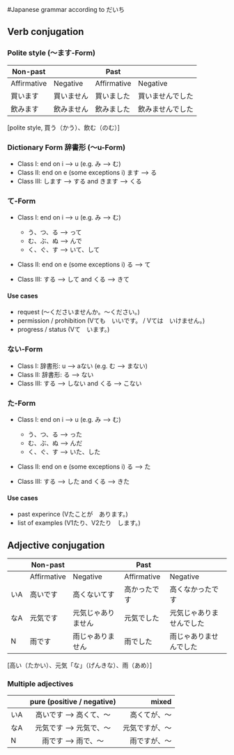 #Japanese grammar according to だいち

## Verb conjugation

### Polite style (〜ます-Form)
| Non-past              || Past                   ||
|----------- | -------- | ----------- |----------|
| Affirmative| Negative | Affirmative | Negative |
|買います     | 買いません | 買いました   | 買いませんでした | 
|飲みます     | 飲みません | 飲みました   | 飲みませんでした | 
[polite style, 買う（かう）、飲む（のむ）]

### Dictionary Form 辞書形 (〜u-Form)
* Class I: end on i --> u (e.g. み --> む)
* Class II: end on e (some exceptions i) ます --> る
* Class III: します --> する and きます --> くる

### て-Form
* Class I: end on i --> u (e.g. み --> む)
    * う、つ、る --> って
    * む、ぶ、ぬ --> んで
    * く、ぐ、す --> いて、して

* Class II: end on e (some exceptions i) る --> て
* Class III: する --> して and くる --> きて

#### Use cases
* request (〜くださいませんか。〜ください。)
* permission / prohibition (Vても　いいです。 / Vては　いけません。)
* progress / status (Vて　います。)

### ない-Form
* Class I: 辞書形: u --> aない (e.g. む --> まない)
* Class II: 辞書形: る --> ない
* Class III: する --> しない and くる --> こない

### た-Form
* Class I: end on i --> u (e.g. み --> む)
    * う、つ、る --> った
    * む、ぶ、ぬ --> んだ
    * く、ぐ、す --> いた、した

* Class II: end on e (some exceptions i) る --> た
* Class III: する --> した and くる --> きた

#### Use cases
* past experince (Vたことが　あります。)
* list of examples (V1たり、V2たり　します。)


## Adjective conjugation

|    | Non-past                     || Past                             ||
|----|----------- | ----------------| ----------- |----------------------|
|    | Affirmative| Negative        | Affirmative | Negative            |
|いA | 高いです    | 高くないてす      | 高かったです  | 高くなかったです       | 
|なA | 元気です    | 元気じゃありません | 元気でした   | 元気じゃありませんでした |
|N　 | 雨です    　| 雨じゃありません 　| 雨でした   　| 雨じゃありませんでした 　|
[高い（たかい）、元気「な」（げんきな）、雨（あめ）]

### Multiple adjectives

|    | pure (positive / negative) | mixed        |
|----|:--------------------------:| ------------:|
|いA | 高いです --> 高くて、〜       | 高くてが、〜   |
|なA | 元気です --> 元気で、〜       | 元気ですが、〜 |
|N　 | 雨です --> 雨で、〜          | 雨ですが、〜   |
